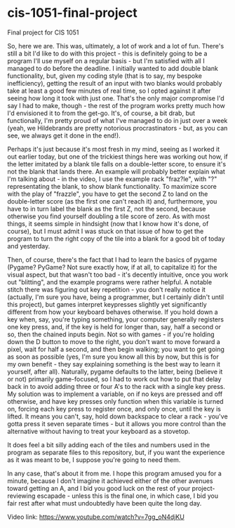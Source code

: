 # cis-1051-final-project
Final project for CIS 1051

So, here we are. This was, ultimately, a lot of work and a lot of fun. There's still a bit I'd like to do with this project - this is definitely going to be a program I'll use myself on a regular basis - but I'm satisfied with all I managed to do before the deadline. I initially wanted to add double blank functionality, but, given my coding style (that is to say, my bespoke inefficiency), getting the result of an input with two blanks would probably take at least a good few minutes of real time, so I opted against it after seeing how long it took with just one. That's the only major compromise I'd say I had to make, though - the rest of the program works pretty much how I'd envisioned it to from the get-go. It's, of course, a bit drab, but functionally, I'm pretty proud of what I've managed to do in just over a week (yeah, we Hildebrands are pretty notorious procrastinators - but, as you can see, we always get it done in the end!).

Perhaps it's just because it's most fresh in my mind, seeing as I worked it out earlier today, but one of the trickiest things here was working out how, if the letter imitated by a blank tile falls on a double-letter score, to ensure it's not the blank that lands there. An example will probably better explain what I'm talking about - in the video, I use the example rack "fraz?le", with "?" representating the blank, to show blank functionality. To maximize score with the play of "frazzle", you have to get the second Z to land on the double-letter score (as the first one can't reach it) and, furthermore, you have to in turn label the blank as the first Z, not the second, because otherwise you find yourself doubling a tile score of zero. As with most things, it seems simple in hindsight (now that I know how it's done, of course), but I must admit I was stuck on that issue of how to get the program to turn the right copy of the tile into a blank for a good bit of today and yesterday.

Then, of course, there's the fact that I had to learn the basics of pygame (Pygame? PyGame? Not sure exactly how, if at all, to capitalize it) for the visual aspect, but that wasn't too bad - it's decently intuitive, once you work out "blitting", and the example programs were rather helpful. A notable stitch there was figuring out key repetition - you don't really notice it (actually, I'm sure you have, being a programmer, but I certainly didn't until this project), but games interpret keypresses slightly yet significantly different from how your keyboard behaves otherwise. If you hold down a key when, say, you're typing something, your computer generally registers one key press, and, if the key is held for longer than, say, half a second or so, then the chained inputs begin. Not so with games - if you're holding down the D button to move to the right, you don't want to move forward a pixel, wait for half a second, and then begin walking; you want to get going as soon as possible (yes, I'm sure you know all this by now, but this is for my own benefit - they say explaining something is the best way to learn it yourself, after all). Naturally, pygame defaults to the latter, being (believe it or not) primarily game-focused, so I had to work out how to put that delay back in to avoid adding three or four A's to the rack with a single key press. My solution was to implement a variable, on if no keys are pressed and off otherwise, and have key presses only function when this variable is turned on, forcing each key press to register once, and only once, until the key is lifted. It means you can't, say, hold down backspace to clear a rack - you've gotta press it seven separate times - but it allows you more control than the alternative without having to treat your keyboard as a stovetop.

It does feel a bit silly adding each of the tiles and numbers used in the program as separate files to this repository, but, if you want the experience as it was meant to be, I suppose you're going to need them.

In any case, that's about it from me. I hope this program amused you for a minute, because I don't imagine it achieved either of the other avenues toward getting an A, and I bid you good luck on the rest of your project-reviewing escapade - unless this is the final one, in which case, I bid you fair rest after what must undoubtedly have been quite the long day.

Video link: https://www.youtube.com/watch?v=7gg_oN4djKU
